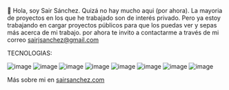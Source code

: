 👋 Hola, soy Sair Sánchez. Quizá no hay mucho aqui (por ahora). La mayoria de proyectos en los que he trabajado son de interés privado. Pero ya estoy trabajando en cargar proyectos públicos para que los puedas ver y sepas más acerca de mi trabajo. 
por ahora te invito a contactarme a través de mi correo sairjsanchez@gmail.com


TECNOLOGIAS: 


![image](https://user-images.githubusercontent.com/37475982/230406685-1dde00a1-244a-48ef-b1f8-190e3623b455.png)
![image](https://user-images.githubusercontent.com/37475982/230407603-648ffc88-6d7d-4000-929b-e2625e2c7b14.png)
![image](https://user-images.githubusercontent.com/37475982/230408257-1e61e877-15b8-41b5-ae87-e0ffdd52b1b6.png)
![image](https://user-images.githubusercontent.com/37475982/230442840-996bbecd-7af7-4982-be3e-a4202aaff26d.png)
![image](https://user-images.githubusercontent.com/37475982/230411155-b17a014b-a385-44b1-a0a3-64dcc3a1b4a5.png)
![image](https://user-images.githubusercontent.com/37475982/230405964-0a050da5-e3f5-4999-872f-b7a3deedfd5c.png)
![image](https://user-images.githubusercontent.com/37475982/230409633-5bbfe82f-b538-40a3-96f8-fa772793121d.png)
![image](https://user-images.githubusercontent.com/37475982/230407272-97fbc0cb-31ab-4071-be18-5ac2a69cf9ee.png)




Más sobre mi en [sairsanchez.com](https://sairsanchez.com/)
